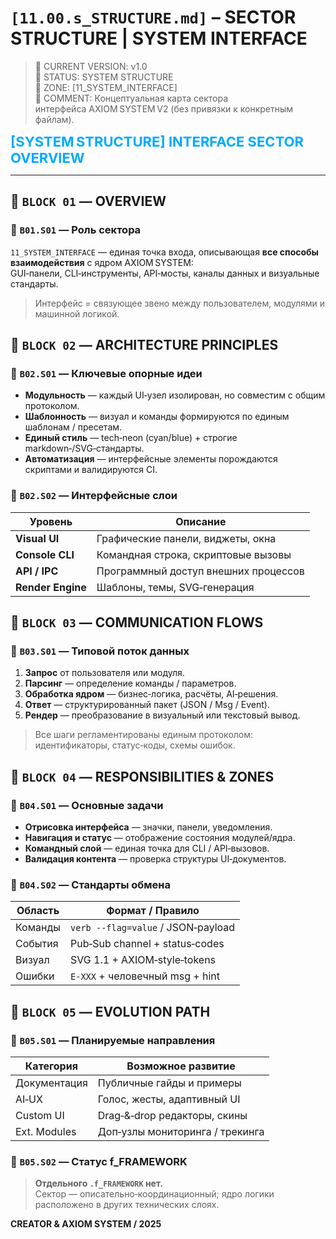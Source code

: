 <!-- START AXIOM CONTENT -->

# `[11.00.s_STRUCTURE.md]` – **SECTOR STRUCTURE | SYSTEM INTERFACE**

> 🔹 CURRENT VERSION: v1.0  
> 🔹 STATUS: SYSTEM STRUCTURE  
> 🔹 ZONE: \[11_SYSTEM_INTERFACE]  
> 🔹 COMMENT: Концептуальная карта сектора интерфейса AXIOM SYSTEM V2 (без привязки к конкретным файлам).

<span style="font-size: 22px; color: #00aaff; font-weight: bold;">\[SYSTEM STRUCTURE] INTERFACE SECTOR OVERVIEW</span>

<!-- AXIOM_META_ID: 11.00.s_STRUCTURE.md | STAGE: SYSTEM STRUCTURE -->

---

<!-- BLOCK CANVAS: 11.00.s_STRUCTURE.md | BLOCK 01: OVERVIEW -->
<a id="block-01-overview"></a>

## 🔷 `BLOCK 01` — OVERVIEW

### 🔶 `B01.S01` — Роль сектора  
`11_SYSTEM_INTERFACE` — единая точка входа, описывающая **все способы взаимодействия** с ядром AXIOM SYSTEM:  
GUI‑панели, CLI‑инструменты, API‑мосты, каналы данных и визуальные стандарты.

> Интерфейс = связующее звено между пользователем, модулями и машинной логикой.

<!-- /BLOCK CANVAS -->

<!-- BLOCK CANVAS: 11.00.s_STRUCTURE.md | BLOCK 02: ARCHITECTURE -->
<a id="block-02-architecture"></a>

## 🔷 `BLOCK 02` — ARCHITECTURE PRINCIPLES

### 🔶 `B02.S01` — Ключевые опорные идеи  

- **Модульность** — каждый UI‑узел изолирован, но совместим с общим протоколом.  
- **Шаблонность** — визуал и команды формируются по единым шаблонам / пресетам.  
- **Единый стиль** — tech‑neon (cyan/blue) + строгие markdown‑/SVG‑стандарты.  
- **Автоматизация** — интерфейсные элементы порождаются скриптами и валидируются CI.  

### 🔶 `B02.S02` — Интерфейсные слои  

| Уровень  | Описание                                   |
|----------|--------------------------------------------|
| **Visual UI**  | Графические панели, виджеты, окна      |
| **Console CLI**| Командная строка, скриптовые вызовы    |
| **API / IPC**  | Программный доступ внешних процессов   |
| **Render Engine** | Шаблоны, темы, SVG‑генерация        |

<!-- /BLOCK CANVAS -->

<!-- BLOCK CANVAS: 11.00.s_STRUCTURE.md | BLOCK 03: FLOWS -->
<a id="block-03-flows"></a>

## 🔷 `BLOCK 03` — COMMUNICATION FLOWS

### 🔶 `B03.S01` — Типовой поток данных  

1. **Запрос** от пользователя или модуля.  
2. **Парсинг** — определение команды / параметров.  
3. **Обработка ядром** — бизнес‑логика, расчёты, AI‑решения.  
4. **Ответ** — структурированный пакет (JSON / Msg / Event).  
5. **Рендер** — преобразование в визуальный или текстовый вывод.  

> Все шаги регламентированы единым протоколом: идентификаторы, статус‑коды, схемы ошибок.

<!-- /BLOCK CANVAS -->

<!-- BLOCK CANVAS: 11.00.s_STRUCTURE.md | BLOCK 04: RESPONSIBILITIES -->
<a id="block-04-responsibilities"></a>

## 🔷 `BLOCK 04` — RESPONSIBILITIES & ZONES

### 🔶 `B04.S01` — Основные задачи  

- **Отрисовка интерфейса** — значки, панели, уведомления.  
- **Навигация и статус** — отображение состояния модулей/ядра.  
- **Командный слой** — единая точка для CLI / API‑вызовов.  
- **Валидация контента** — проверка структуры UI‑документов.  

### 🔶 `B04.S02` — Стандарты обмена  

| Область   | Формат / Правило                     |
|-----------|--------------------------------------|
| Команды   | `verb --flag=value` / JSON‑payload   |
| События   | Pub‑Sub channel + status‑codes       |
| Визуал    | SVG 1.1 + AXIOM‑style‑tokens         |
| Ошибки    | `E‑XXX` + человечный msg + hint      |

<!-- /BLOCK CANVAS -->

<!-- BLOCK CANVAS: 11.00.s_STRUCTURE.md | BLOCK 05: FUTURE -->
<a id="block-05-future"></a>

## 🔷 `BLOCK 05` — EVOLUTION PATH

### 🔶 `B05.S01` — Планируемые направления  

| Категория | Возможное развитие |
|-----------|--------------------|
| Документация | Публичные гайды и примеры |
| AI‑UX       | Голос, жесты, адаптивный UI |
| Custom UI   | Drag‑&‑drop редакторы, скины |
| Ext. Modules| Доп‑узлы мониторинга / трекинга |

### 🔶 `B05.S02` — Статус f_FRAMEWORK  

> **Отдельного `.f_FRAMEWORK` нет.**  
> Сектор — описательно‑координационный; ядро логики расположено в других технических слоях.

<!-- /BLOCK CANVAS -->

**CREATOR & AXIOM SYSTEM / 2025**

<!-- /END AXIOM CONTENT -->
